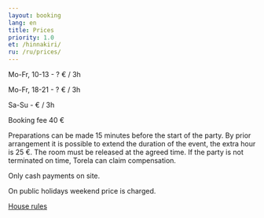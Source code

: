 ```yaml
---
layout: booking
lang: en
title: Prices
priority: 1.0
et: /hinnakiri/
ru: /ru/prices/
---
```


Mo-Fr, 10-13 - ? € / 3h

Mo-Fr, 18-21 - ? € / 3h

Sa-Su - € / 3h

Booking fee 40 €

Preparations can be made 15 minutes before the start of the party.
By prior arrangement it is possible to extend the duration of the event, the extra hour is 25 €.
The room must be released at the agreed time. If the party is not terminated on time, Torela can claim compensation.

Only cash payments on site.

On public holidays weekend price is charged.

[House rules](/en/rules/)
